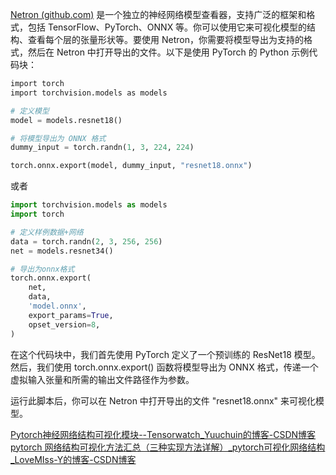 [Netron (github.com)](https://github.com/lutzroeder/netron) 是一个独立的神经网络模型查看器，支持广泛的框架和格式，包括 TensorFlow、PyTorch、ONNX 等。你可以使用它来可视化模型的结构、查看每个层的张量形状等。要使用 Netron，你需要将模型导出为支持的格式，然后在 Netron 中打开导出的文件。以下是使用 PyTorch 的 Python 示例代码块：  

```python
import torch
import torchvision.models as models

# 定义模型
model = models.resnet18()

# 将模型导出为 ONNX 格式
dummy_input = torch.randn(1, 3, 224, 224)

torch.onnx.export(model, dummy_input, "resnet18.onnx")
```
  
或者
```python
import torchvision.models as models
import torch

# 定义样例数据+网络
data = torch.randn(2, 3, 256, 256)
net = models.resnet34()

# 导出为onnx格式
torch.onnx.export(
    net,
    data,
    'model.onnx',
    export_params=True,
    opset_version=8,
)
```
在这个代码块中，我们首先使用 PyTorch 定义了一个预训练的 ResNet18 模型。然后，我们使用 torch.onnx.export() 函数将模型导出为 ONNX 格式，传递一个虚拟输入张量和所需的输出文件路径作为参数。  
  
运行此脚本后，你可以在 Netron 中打开导出的文件 "resnet18.onnx" 来可视化模型。  

[Pytorch神经网络结构可视化模块--Tensorwatch_Yuuchuin的博客-CSDN博客](https://blog.csdn.net/qq_35878757/article/details/103561923)
[pytorch 网络结构可视化方法汇总（三种实现方法详解）_pytorch可视化网络结构_LoveMIss-Y的博客-CSDN博客](https://blog.csdn.net/qq_27825451/article/details/96856217)
